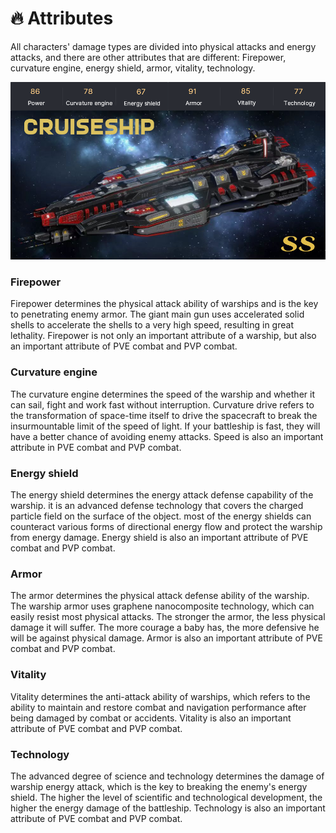 # 🔥 Attributes

All characters' damage types are divided into physical attacks and energy attacks, and there are other attributes that are different: Firepower, curvature engine, energy shield, armor, vitality, technology.

![](<.gitbook/assets/1 (1).png>)

### Firepower

Firepower determines the physical attack ability of warships and is the key to penetrating enemy armor. The giant main gun uses accelerated solid shells to accelerate the shells to a very high speed, resulting in great lethality. Firepower is not only an important attribute of a warship, but also an important attribute of PVE combat and PVP combat.

### Curvature engine

The curvature engine determines the speed of the warship and whether it can sail, fight and work fast without interruption. Curvature drive refers to the transformation of space-time itself to drive the spacecraft to break the insurmountable limit of the speed of light. If your battleship is fast, they will have a better chance of avoiding enemy attacks. Speed is also an important attribute in PVE combat and PVP combat.

### Energy shield

The energy shield determines the energy attack defense capability of the warship. it is an advanced defense technology that covers the charged particle field on the surface of the object. most of the energy shields can counteract various forms of directional energy flow and protect the warship from energy damage. Energy shield is also an important attribute of PVE combat and PVP combat.

### Armor

The armor determines the physical attack defense ability of the warship. The warship armor uses graphene nanocomposite technology, which can easily resist most physical attacks. The stronger the armor, the less physical damage it will suffer. The more courage a baby has, the more defensive he will be against physical damage. Armor is also an important attribute of PVE combat and PVP combat.

### Vitality

Vitality determines the anti-attack ability of warships, which refers to the ability to maintain and restore combat and navigation performance after being damaged by combat or accidents. Vitality is also an important attribute of PVE combat and PVP combat.

### Technology

The advanced degree of science and technology determines the damage of warship energy attack, which is the key to breaking the enemy's energy shield. The higher the level of scientific and technological development, the higher the energy damage of the battleship. Technology is also an important attribute of PVE combat and PVP combat.
